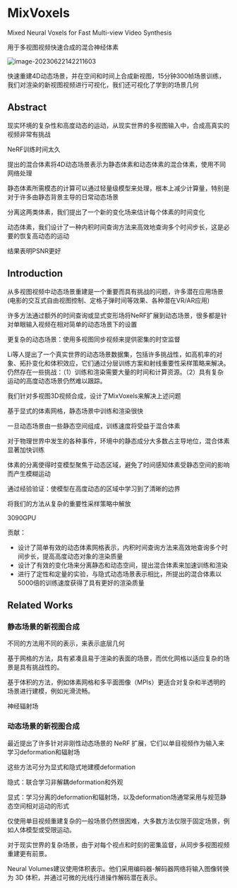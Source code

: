 # MixVoxels

Mixed Neural Voxels for Fast Multi-view Video Synthesis

用于多视图视频快速合成的混合神经体素





![image-20230622142211603](https://cdn.jsdelivr.net/gh/twtsuif/picture/twtsuif2023-06-22/2594bb695e608822f6313b94b1aba4a3--7b59--image-20230622142211603.png)

快速重建4D动态场景，并在空间和时间上合成新视图，15分钟300帧场景训练，我们对渲染的新视图视频进行可视化，我们还可视化了学到的场景几何



## Abstract

现实环境的复杂性和高度动态的运动，从现实世界的多视图输入中，合成高真实的视频非常有挑战

NeRF训练时间太久

提出的混合体素将4D动态场景表示为静态体素和动态体素的混合体素，使用不同网络处理

静态体素所需模态的计算可以通过轻量级模型来处理，根本上减少计算量，特别是对于许多由静态背景主导的日常动态场景

分离这两类体素，我们提出了一个新的变化场来估计每个体素的时间变化

动态体素，我们设计了一种内积时间查询方法来高效地查询多个时间步长，这是必要的恢复高动态的运动

结果表明PSNR更好



## Introduction

从多视图视频中动态场景重建是一个重要而具有挑战的问题，许多潜在应用场景(电影的交互式自由视图控制、定格子弹时间等效果、各种潜在VR/AR应用)

许多方法通过额外的时间查询或显式变形场将NeRF扩展到动态场景，很多都是针对单眼输入视频在相对简单的动态场景下的设置

更复杂的动态场景：使用多视图同步视频来提供密集的时空监督



Li等人提出了一个真实世界的动态场景数据集，包括许多挑战性，如高机率的对象、拓扑变化和体积效应，它们通过分层训练方案和射线重要性采样策略来解决。仍然存在一些挑战：（1）训练和渲染需要大量的时间和计算资源。（2）具有复杂运动的高度动态场景仍然难以跟踪。



我们针对多视图3D视频合成，设计了MixVoxels来解决上述问题

基于显式的体素网格，静态场景中训练和渲染很快

一旦动态场景由一些静态空间组成，训练速度将受益于混合体素

对于物理世界中发生的各种事件，环境中的静态成分大多数占主导地位，混合体素显著加快训练

体素的分离使得时变模型聚焦于动态区域，避免了时间感知体素受静态空间的影响而产生模糊运动

通过经验验证：使模型在高度动态的区域中学习到了清晰的边界

将我们的方法从复杂的重要性采样策略中解放

3090GPU



贡献：

- 设计了简单有效的动态体素网格表示，内积时间查询方法来高效地查询多个时间步长，提高高度动态对象的渲染质量
- 设计了有效的变化场来分离静态和动态空间，提出混合体素来加速训练和渲染
- 进行了定性和定量的实验，与隐式动态场景表示相比，所提出的混合体素以5000倍的训练速度获得了具有更好的渲染质量



## Related Works

### 静态场景的新视图合成

不同的方法用不同的表示，来表示底层几何

基于网格的方法，具有紧凑且易于渲染的表面的场景，而优化网格以适应复杂的场景是具有挑战性的。

基于体积的方法，例如体素网格和多平面图像（MPIs）更适合对复杂和半透明的场景进行建模，例如光滑流畅。

神经辐射场



### 动态场景的新视图合成

最近提出了许多针对非刚性动态场景的 NeRF 扩展，它们以单目视频作为输入来学习deformation和辐射场

这些方法可分为显式和隐式地建模deformation

隐式：联合学习非解耦deformation和外观

显式：学习分离的deformation和辐射场，以及deformation场通常采用与规范静态空间相对运动的形式

仅使用单目视频重建复杂的一般场景仍然很困难，大多数方法仅限于固定场景，例如人体模型或受限运动。

对于现实世界的复杂场景，由于对每个视点和时刻的密集监督，从同步多视图视频重建更有前景。

Neural Volumes建议使用体积表示。他们采用编码器-解码器网络将输入图像转换为 3D 体积，并通过可微的光线行进操作解码潜在表示。
